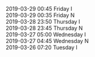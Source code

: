 2019-03-29 00:45 Friday  I  
2019-03-29 00:35 Friday  N  
2019-03-28 23:50 Thursday  I  
2019-03-28 23:45 Thursday  N  
2019-03-27 05:00 Wednesday  I  
2019-03-27 04:45 Wednesday  N  
2019-03-26 07:20 Tuesday  I  
